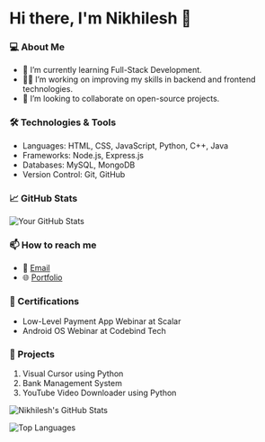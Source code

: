 # Hi there, I'm Nikhilesh 👋

### 💻 About Me
- 🌱 I’m currently learning Full-Stack Development.
- 👨‍💻 I’m working on improving my skills in backend and frontend technologies.
- 🤝 I’m looking to collaborate on open-source projects.

### 🛠 Technologies & Tools
- Languages: HTML, CSS, JavaScript, Python, C++, Java
- Frameworks: Node.js, Express.js
- Databases: MySQL, MongoDB
- Version Control: Git, GitHub

### 📈 GitHub Stats
![Your GitHub Stats](https://github-readme-stats.vercel.app/api?username=YourUsername&show_icons=true)

### 📫 How to reach me
- 📧 [Email](mailto:band21cs016@rmkcet.ac.in)
- 🌐 [Portfolio](https://your-portfolio-link.com)

### 📜 Certifications
- Low-Level Payment App Webinar at Scalar
- Android OS Webinar at Codebind Tech

### 🚀 Projects
1. Visual Cursor using Python
2. Bank Management System
3. YouTube Video Downloader using Python


![Nikhilesh's GitHub Stats](https://github-readme-stats.vercel.app/api?username=YourUsername&show_icons=true&theme=dark)

![Top Languages](https://github-readme-stats.vercel.app/api/top-langs/?username=YourUsername&layout=compact&theme=dark)

